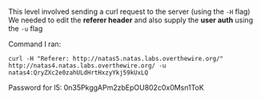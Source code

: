 This level involved sending a curl request to the server (using the `-H` flag)
We needed to edit the **referer header** and also supply the **user auth** using the `-u` flag

Command I ran:

``` 
curl -H "Referer: http://natas5.natas.labs.overthewire.org/" http://natas4.natas.labs.overthewire.org/ -u natas4:QryZXc2e0zahULdHrtHxzyYkj59kUxLQ
```

Password for l5:
0n35PkggAPm2zbEpOU802c0x0Msn1ToK
